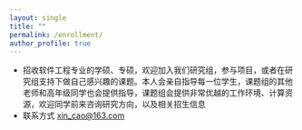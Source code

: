 ```yaml
---
layout: single
title: ""
permalink: /enrollment/
author_profile: true
---
```

+ 招收软件工程专业的学硕、专硕，欢迎加入我们研究组，参与项目，或者在研究组支持下做自己感兴趣的课题。本人会亲自指导每一位学生，课题组的其他老师和高年级同学也会提供指导，课题组会提供非常优越的工作环境、计算资源，欢迎同学前来咨询研究方向，以及相关招生信息
+ 联系方式 xin_cao@163.com
